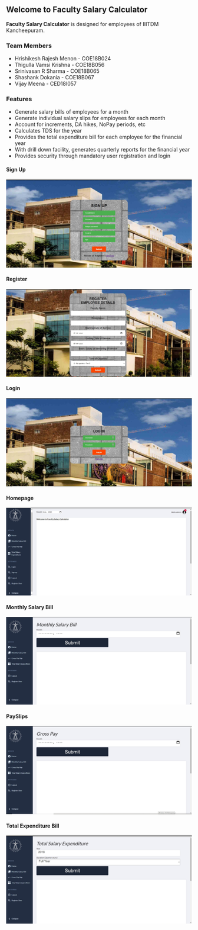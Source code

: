## Welcome to Faculty Salary Calculator ##
**Faculty Salary Calculator** is designed for employees of IIITDM Kancheepuram.
</br>

### Team Members ###
* Hrishikesh Rajesh Menon - COE18B024
* Thigulla Vamsi Krishna - COE18B056
* Srinivasan R Sharma - COE18B065
* Shashank Dokania - COE18B067
* Vijay Meena - CED18I057


### Features ###
* Generate salary bills of employees for a month
* Generate individual salary slips for employees for each month
* Account for increments, DA hikes, NoPay periods, etc
* Calculates TDS for the year
* Provides the total expenditure bill for each employee for the financial year
* With drill down facility, generates quarterly reports for the financial year
* Provides security through mandatory user registration and login


#### Sign Up ####
![Sign Up Page](SignUp.jpg)

#### Register ####
![Registration Page](Register.jpg)

#### Login ####
![Login Page](Login.jpg)

#### Homepage ####
![Homepage](HomePage.jpg)

#### Monthly Salary Bill ####
![Monthly Salary Bill for All Employees](MonthlyBill.jpg)

#### PaySlips ####
![Individual Pay Slips of Employees](PaySlip.jpg)

#### Total Expenditure Bill ####
![Expenditure Bill for the Financial Year](ExpenditureBill.jpg)
